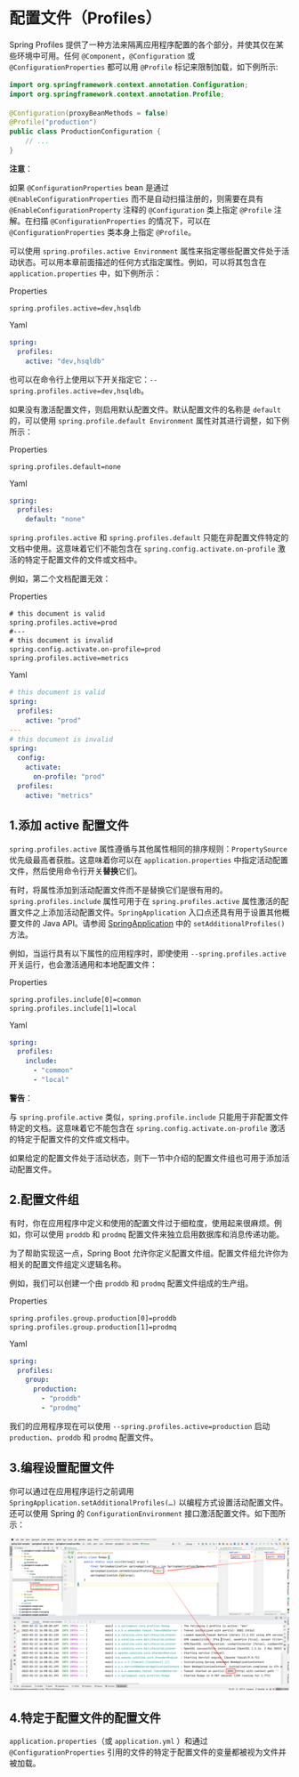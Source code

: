 # 配置文件（Profiles）

Spring Profiles 提供了一种方法来隔离应用程序配置的各个部分，并使其仅在某些环境中可用。任何 `@Component`，`@Configuration` 或 `@ConfigurationProperties`
都可以用 `@Profile` 标记来限制加载，如下例所示:

```java
import org.springframework.context.annotation.Configuration;
import org.springframework.context.annotation.Profile;

@Configuration(proxyBeanMethods = false)
@Profile("production")
public class ProductionConfiguration {
    // ...
}
```

**注意**：

如果 `@ConfigurationProperties` bean 是通过 `@EnableConfigurationProperties` 而不是自动扫描注册的，则需要在具有 `@EnableConfigurationProperty`
注释的 `@Configuration` 类上指定 `@Profile` 注解。在扫描 `@ConfigurationProperties` 的情况下，可以在 `@ConfigurationProperties`
类本身上指定 `@Profile`。

可以使用 `spring.profiles.active Environment` 属性来指定哪些配置文件处于活动状态。可以用本章前面描述的任何方式指定属性。例如，可以将其包含在 `application.properties`
中，如下例所示：

Properties

```properties
spring.profiles.active=dev,hsqldb
```

Yaml

```yaml
spring:
  profiles:
    active: "dev,hsqldb"
```

也可以在命令行上使用以下开关指定它：`--spring.profiles.active=dev,hsqldb`。

如果没有激活配置文件，则启用默认配置文件。默认配置文件的名称是 `default` 的，可以使用 `spring.profile.default Environment` 属性对其进行调整，如下例所示：

Properties

```properties
spring.profiles.default=none
```

Yaml

```yaml
spring:
  profiles:
    default: "none"
```

`spring.profiles.active` 和 `spring.profiles.default` 只能在非配置文件特定的文档中使用。这意味着它们不能包含在 `spring.config.activate.on-profile`
激活的特定于配置文件的文件或文档中。

例如，第二个文档配置无效：

Properties

```properties
# this document is valid
spring.profiles.active=prod
#---
# this document is invalid
spring.config.activate.on-profile=prod
spring.profiles.active=metrics
```

Yaml

```yaml
# this document is valid
spring:
  profiles:
    active: "prod"
---
# this document is invalid
spring:
  config:
    activate:
      on-profile: "prod"
  profiles:
    active: "metrics"
```

## 1.添加 active 配置文件

`spring.profiles.active` 属性遵循与其他属性相同的排序规则：`PropertySource` 优先级最高者获胜。这意味着你可以在 `application.properties`
中指定活动配置文件，然后使用命令行开关**替换**它们。

有时，将属性添加到活动配置文件而不是替换它们是很有用的。`spring.profiles.include` 属性可用于在 `spring.profiles.active`
属性激活的配置文件之上添加活动配置文件。`SpringApplication` 入口点还具有用于设置其他概要文件的 Java
API。请参阅 [SpringApplication](https://docs.spring.io/spring-boot/docs/2.7.8/api/org/springframework/boot/SpringApplication.html)
中的 `setAdditionalProfiles()` 方法。

例如，当运行具有以下属性的应用程序时，即使使用 `--spring.profiles.active` 开关运行，也会激活通用和本地配置文件：

Properties

```properties
spring.profiles.include[0]=common
spring.profiles.include[1]=local
```

Yaml

```yaml
spring:
  profiles:
    include:
      - "common"
      - "local"
```

**警告**：

与 `spring.profile.active` 类似，`spring.profile.include` 只能用于非配置文件特定的文档。这意味着它不能包含在 `spring.config.activate.on-profile`
激活的特定于配置文件的文件或文档中。

如果给定的配置文件处于活动状态，则下一节中介绍的配置文件组也可用于添加活动配置文件。

## 2.配置文件组

有时，你在应用程序中定义和使用的配置文件过于细粒度，使用起来很麻烦。例如，你可以使用 `proddb` 和 `prodmq` 配置文件来独立启用数据库和消息传递功能。

为了帮助实现这一点，Spring Boot 允许你定义配置文件组。配置文件组允许你为相关的配置文件组定义逻辑名称。

例如，我们可以创建一个由 `proddb` 和 `prodmq` 配置文件组成的生产组。

Properties

```properties
spring.profiles.group.production[0]=proddb
spring.profiles.group.production[1]=prodmq
```

Yaml

```yaml
spring:
  profiles:
    group:
      production:
        - "proddb"
        - "prodmq"
```

我们的应用程序现在可以使用 `--spring.profiles.active=production` 启动 `production`、`proddb` 和 `prodmq` 配置文件。

## 3.编程设置配置文件

你可以通过在应用程序运行之前调用 `SpringApplication.setAdditionalProfiles(…)` 以编程方式设置活动配置文件。还可以使用 Spring 的 `ConfigurationEnvironment`
接口激活配置文件。如下图所示：

![编程设置配置文件](../../assets/20230222-编程设置配置文件.png)

## 4.特定于配置文件的配置文件

`application.properties`（或 `application.yml` ）和通过 `@ConfigurationProperties` 引用的文件的特定于配置文件的变量都被视为文件并被加载。
